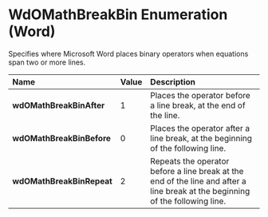 
# WdOMathBreakBin Enumeration (Word)

Specifies where Microsoft Word places binary operators when equations span two or more lines.



|**Name**|**Value**|**Description**|
|:-----|:-----|:-----|
|**wdOMathBreakBinAfter**|1|Places the operator before a line break, at the end of the line.|
|**wdOMathBreakBinBefore**|0|Places the operator after a line break, at the beginning of the following line.|
|**wdOMathBreakBinRepeat**|2|Repeats the operator before a line break at the end of the line and after a line break at the beginning of the following line.|
